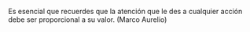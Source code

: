 Es esencial que recuerdes que la atención que le des a cualquier acción debe ser proporcional a su valor. (Marco Aurelio)
